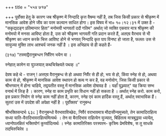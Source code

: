 +++
title = "५५४ ७१७"

+++
पूर्वोक्त हेतु के कारण जब श्रीकृष्ण में निन्दादि कृत्त वैषम्य नहीं है, तब जिस किसी प्रकार से श्रीकृष्ण में मानसिक आवेश होने जीव का परम कल्यान साधित होगा। इस विषय में भा० १०।१२।३१ में उक्त है - "सकृद्यदङ्ग प्रतिमान्तर हिता” मनोमयी भागवतों ददौ गतिम" अर्थात् जो व्यक्ति एकवार मात्र श्रीकृष्ण की मनोमयो में मनसा आविष्ट होता है, उस को श्रीकृष्ण भागवती गति प्रदान करते हैं, अतएव वैरभाव से भी श्रीकृष्ण का ध्यान करके चित्त आविष्ट होने से भगवत् निन्दादि कृत पाप विनष्ट हो जाता है, फलतः उस से सायुज्या मुक्ति लाभ आश्चर्य जनक नहीं है । इस अभिप्राय से ही कहते हैं- 

(३१७) "तस्माद्वैरानुबन्धन निर्वैरेण भयेन वा । 

स्नेहात् कामेन वा युञ्जयात् कथचित्रेक्ष्यते पथक् ॥” 

देवष कहे थे - राजन् ! अत्तएव वैरानुबन्ध से हो अथवा निर्वैर से ही हो, भय से हो, किंवा स्नेह से हो, अथवा काम से हो, श्रीकृष्ण में मानसिक आवेश स्थापन हो क्ल्य ण कर है, वह मनोयोग, जिस किसी प्रकार से श्रीभगवान् में होना चाहिये, तद्वयतीत वस्तु में मानसिक आवेश दोषावह है । यहाँ युञ्ज्यात्" यह क्रिया सम्भ वनार्थ में लिङ् है । कारण, स्नेह वा काम प्रभृति का विधान नहीं हो सकता है । अर्थात् स्नेह करो. काम करो, इस प्रकार नियोग से स्नेह काम नहीं होता है, कारण, स्नेह एवं काम हार्दिक वस्तु हैं, अर्थात् स्वाभाविक हैं। सुतरां उस में उपदेश की अपेक्षा नहीं है । पूर्वोक्तव' रानुबन्ध 

श्रीभक्तिसन्दर्भः ६३८ ] वैरानुबन्धो वैरभावाविच्छेदः, निर्वैरं वराभावमात्र मौदासीन्यमुच्यते, तेन कामादिराहित्य सध्या याति-वैरादिभावराहित्यमित्यर्थः । तेन वा बैरादिभाव राहित्येन युज्यात्, बिहितत्व मात्रबुद्धया ध्यायेत्, ध्यानोपलक्षितं भक्तियोगं कुर्य्यादित्यर्थः । स्नेहः कामातिरिक्तः परस्परम- कृत्रिमः प्रेमविशेषः, स तु साधके तदभिरुचिरेव ॥ 
